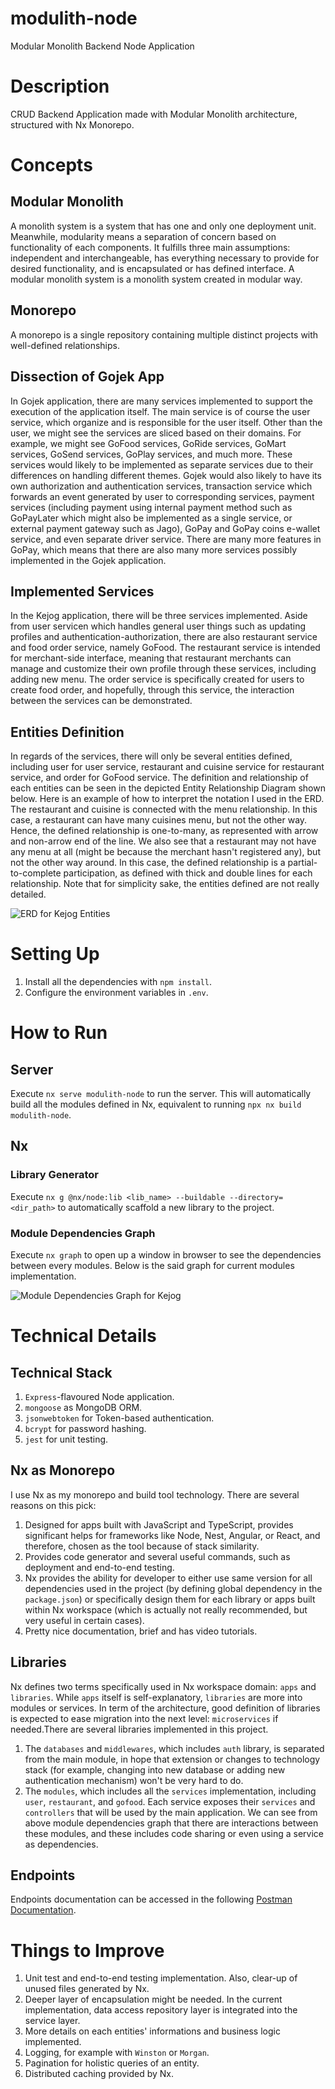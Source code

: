 # modulith-node

Modular Monolith Backend Node Application

# Description

CRUD Backend Application made with Modular Monolith architecture, structured with Nx Monorepo.

# Concepts

## Modular Monolith

A monolith system is a system that has one and only one deployment unit. Meanwhile, modularity means a separation of concern based on functionality of each components. It fulfills three main assumptions: independent and interchangeable, has everything necessary to provide for desired functionality, and is encapsulated or has defined interface. A modular monolith system is a monolith system created in modular way.

## Monorepo

A monorepo is a single repository containing multiple distinct projects with well-defined relationships.

## Dissection of Gojek App

In Gojek application, there are many services implemented to support the execution of the application itself. The main service is of course the user service, which organize and is responsible for the user itself. Other than the user, we might see the services are sliced based on their domains. For example, we might see GoFood services, GoRide services, GoMart services, GoSend services, GoPlay services, and much more. These services would likely to be implemented as separate services due to their differences on handling different themes. Gojek would also likely to have its own authorization and authentication services, transaction service which forwards an event generated by user to corresponding services, payment services (including payment using internal payment method such as GoPayLater which might also be implemented as a single service, or external payment gateway such as Jago), GoPay and GoPay coins e-wallet service, and even separate driver service. There are many more features in GoPay, which means that there are also many more services possibly implemented in the Gojek application.

## Implemented Services

In the Kejog application, there will be three services implemented. Aside from user servicen which handles general user things such as updating profiles and authentication-authorization, there are also restaurant service and food order service, namely GoFood. The restaurant service is intended for merchant-side interface, meaning that restaurant merchants can manage and customize their own profile through these services, including adding new menu. The order service is specifically created for users to create food order, and hopefully, through this service, the interaction between the services can be demonstrated.

## Entities Definition

In regards of the services, there will only be several entities defined, including user for user service, restaurant and cuisine service for restaurant service, and order for GoFood service. The definition and relationship of each entities can be seen in the depicted Entity Relationship Diagram shown below. Here is an example of how to interpret the notation I used in the ERD. The restaurant and cuisine is connected with the menu relationship. In this case, a restaurant can have many cuisines menu, but not the other way. Hence, the defined relationship is one-to-many, as represented with arrow and non-arrow end of the line. We also see that a restaurant may not have any menu at all (might be because the merchant hasn't registered any), but not the other way around. In this case, the defined relationship is a partial-to-complete participation, as defined with thick and double lines for each relationship. Note that for simplicity sake, the entities defined are not really detailed.

![ERD for Kejog Entities](docs/img/ERD_Kejog.png 'ERD for Kejog Entities')

# Setting Up

1. Install all the dependencies with `npm install`.
2. Configure the environment variables in `.env`.

# How to Run

## Server

Execute `nx serve modulith-node` to run the server. This will automatically build all the modules defined in Nx, equivalent to running `npx nx build modulith-node`.

## Nx

### Library Generator

Execute `nx g @nx/node:lib <lib_name> --buildable --directory=<dir_path>` to automatically scaffold a new library to the project.

### Module Dependencies Graph

Execute `nx graph` to open up a window in browser to see the dependencies between every modules. Below is the said graph for current modules implementation.

![Module Dependencies Graph for Kejog](docs/img/dependencies_graph.png 'Module Dependencies Graph for Kejog')

# Technical Details

## Technical Stack

1. `Express`-flavoured Node application.
2. `mongoose` as MongoDB ORM.
3. `jsonwebtoken` for Token-based authentication.
4. `bcrypt` for password hashing.
5. `jest` for unit testing.

## Nx as Monorepo

I use Nx as my monorepo and build tool technology. There are several reasons on this pick:

1. Designed for apps built with JavaScript and TypeScript, provides significant helps for frameworks like Node, Nest, Angular, or React, and therefore, chosen as the tool because of stack similarity.
2. Provides code generator and several useful commands, such as deployment and end-to-end testing.
3. Nx provides the ability for developer to either use same version for all dependencies used in the project (by defining global dependency in the `package.json`) or specifically design them for each library or apps built within Nx workspace (which is actually not really recommended, but very useful in certain cases).
4. Pretty nice documentation, brief and has video tutorials.

## Libraries

Nx defines two terms specifically used in Nx workspace domain: `apps` and `libraries`. While `apps` itself is self-explanatory, `libraries` are more into modules or services. In term of the architecture, good definition of libraries is expected to ease migration into the next level: `microservices` if needed.There are several libraries implemented in this project.

1. The `databases` and `middlewares`, which includes `auth` library, is separated from the main module, in hope that extension or changes to technology stack (for example, changing into new database or adding new authentication mechanism) won't be very hard to do.
2. The `modules`, which includes all the `services` implementation, including `user`, `restaurant`, and `gofood`. Each service exposes their `services` and `controllers` that will be used by the main application. We can see from above module dependencies graph that there are interactions between these modules, and these includes code sharing or even using a service as dependencies.

## Endpoints

Endpoints documentation can be accessed in the following [Postman Documentation](https://documenter.getpostman.com/view/15544005/2s93sZ6ZAa).

# Things to Improve

1. Unit test and end-to-end testing implementation. Also, clear-up of unused files generated by Nx.
2. Deeper layer of encapsulation might be needed. In the current implementation, data access repository layer is integrated into the service layer.
3. More details on each entities' informations and business logic implemented.
4. Logging, for example with `Winston` or `Morgan`.
5. Pagination for holistic queries of an entity.
6. Distributed caching provided by Nx.
